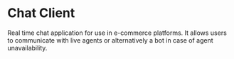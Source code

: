 # Chat Client
Real time chat application for use in e-commerce platforms. It allows users to communicate with live agents or alternatively a bot in case of agent unavailability.
